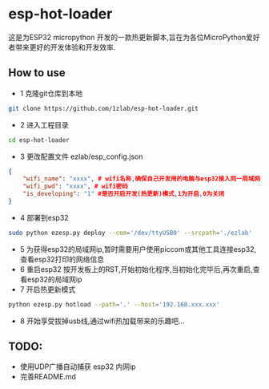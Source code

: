 # esp-hot-loader
这是为ESP32 micropython 开发的一款热更新脚本,旨在为各位MicroPython爱好者带来更好的开发体验和开发效率.

## How to use
- 1 克隆git仓库到本地
```sh
git clone https://github.com/1zlab/esp-hot-loader.git
```
- 2 进入工程目录
```sh
cd esp-hot-loader
```
- 3 更改配置文件 ezlab/esp_config.json
```json
{
    "wifi_name": "xxxx", # wifi名称,确保自己开发用的电脑与esp32接入同一局域网络
    "wifi_pwd": "xxxx", # wifi密码
    "is_developing": "1" #是否开启开发(热更新)模式,1为开启,0为关闭
}
```
- 4 部署到esp32
```sh
sudo python ezesp.py deploy --com='/dev/ttyUSB0' --srcpath='./ezlab'
```
- 5 为获得esp32的局域网ip,暂时需要用户使用piccom或其他工具连接esp32,查看esp32打印的网络信息
- 6 重启esp32 按开发板上的RST,开始初始化程序,当初始化完毕后,再次重启,查看esp32的局域网ip
- 7 开启热更新模式
```sh
python ezesp.py hotload --path='.' --host='192.168.xxx.xxx' 
```
- 8 开始享受拔掉usb线,通过wifi热加载带来的乐趣吧...

## TODO:
- 使用UDP广播自动捕获 esp32 内网ip
- 完善README.md
